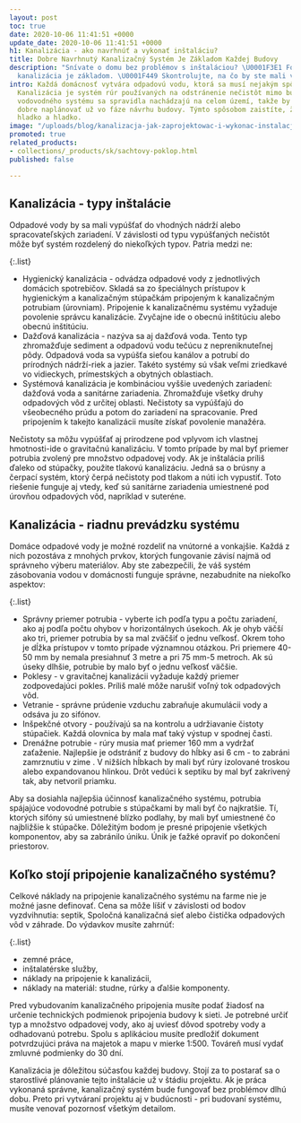 ```yaml
---
layout: post
toc: true
date: 2020-10-06 11:41:51 +0000
update_date: 2020-10-06 11:41:51 +0000
h1: Kanalizácia - ako navrhnúť a vykonať inštaláciu?
title: Dobre Navrhnutý Kanalizačný Systém Je Základom Každej Budovy
description: "Snívate o domu bez problémov s inštaláciou? \U0001F3E1 Foundation efektívna
  kanalizácia je základom. \U0001F449 Skontrolujte, na čo by ste mali venovať pozornosť."
intro: Každá domácnosť vytvára odpadovú vodu, ktorá sa musí nejakým spôsobom vypustiť.
  Kanalizácia je systém rúr používaných na odstránenie nečistôt mimo budovy. Prvky
  vodovodného systému sa spravidla nachádzajú na celom území, takže by ste ho mali
  dobre naplánovať už vo fáze návrhu budovy. Týmto spôsobom zaistíte, že systém beží
  hladko a hladko.
image: "/uploads/blog/kanalizacja-jak-zaprojektowac-i-wykonac-instalacje.jpg"
promoted: true
related_products:
- collections/_products/sk/sachtovy-poklop.html
published: false

---
```

## Kanalizácia - typy inštalácie

Odpadové vody by sa mali vypúšťať do vhodných nádrží alebo spracovateľských zariadení. V závislosti od typu vypúšťaných nečistôt môže byť systém rozdelený do niekoľkých typov. Patria medzi ne:

{:.list}

* Hygienický kanalizácia - odvádza odpadové vody z jednotlivých domácich spotrebičov. Skladá sa zo špeciálnych prístupov k hygienickým a kanalizačným stúpačkám pripojeným k kanalizačným potrubiam (úrovniam). Pripojenie k kanalizačnému systému vyžaduje povolenie správcu kanalizácie. Zvyčajne ide o obecnú inštitúciu alebo obecnú inštitúciu.
* Dažďová kanalizácia - nazýva sa aj dažďová voda. Tento typ zhromažďuje sediment a odpadovú vodu tečúcu z nepreniknuteľnej pôdy. Odpadová voda sa vypúšťa sieťou kanálov a potrubí do prírodných nádrží-riek a jazier. Takéto systémy sú však veľmi zriedkavé vo vidieckych, prímestských a obytných oblastiach.
* Systémová kanalizácia je kombináciou vyššie uvedených zariadení: dažďová voda a sanitárne zariadenia. Zhromažďuje všetky druhy odpadových vôd z určitej oblasti. Nečistoty sa vypúšťajú do všeobecného prúdu a potom do zariadení na spracovanie. Pred pripojením k takejto kanalizácii musíte získať povolenie manažéra.

Nečistoty sa môžu vypúšťať aj prirodzene pod vplyvom ich vlastnej hmotnosti-ide o gravitačnú kanalizáciu. V tomto prípade by mal byť priemer potrubia zvolený pre množstvo odpadovej vody. Ak je inštalácia príliš ďaleko od stúpačky, použite tlakovú kanalizáciu. Jedná sa o brúsny a čerpací systém, ktorý čerpá nečistoty pod tlakom a núti ich vypustiť. Toto riešenie funguje aj vtedy, keď sú sanitárne zariadenia umiestnené pod úrovňou odpadových vôd, napríklad v suteréne.

## Kanalizácia - riadnu prevádzku systému

Domáce odpadové vody je možné rozdeliť na vnútorné a vonkajšie. Každá z nich pozostáva z mnohých prvkov, ktorých fungovanie závisí najmä od správneho výberu materiálov. Aby ste zabezpečili, že váš systém zásobovania vodou v domácnosti funguje správne, nezabudnite na niekoľko aspektov:

{:.list}

* Správny priemer potrubia - vyberte ich podľa typu a počtu zariadení, ako aj podľa počtu ohybov v horizontálnych úsekoch. Ak je ohyb väčší ako tri, priemer potrubia by sa mal zväčšiť o jednu veľkosť. Okrem toho je dĺžka prístupov v tomto prípade významnou otázkou. Pri priemere 40-50 mm by nemala presiahnuť 3 metre a pri 75 mm-5 metroch. Ak sú úseky dlhšie, potrubie by malo byť o jednu veľkosť väčšie.
* Poklesy - v gravitačnej kanalizácii vyžaduje každý priemer zodpovedajúci pokles. Príliš malé môže narušiť voľný tok odpadových vôd.
* Vetranie - správne prúdenie vzduchu zabraňuje akumulácii vody a odsáva ju zo sifónov.
* Inšpekčné otvory - používajú sa na kontrolu a udržiavanie čistoty stúpačiek. Každá olovnica by mala mať taký výstup v spodnej časti.
* Drenážne potrubie - rúry musia mať priemer 160 mm a vydržať zaťaženie. Najlepšie je odstrániť z budovy do hĺbky asi 6 cm - to zabráni zamrznutiu v zime .  V nižších hĺbkach by mali byť rúry izolované troskou alebo expandovanou hlinkou. Drôt vedúci k septiku by mal byť zakrivený tak, aby netvoril priamku.

Aby sa dosiahla najlepšia účinnosť kanalizačného systému, potrubia spájajúce vodovodné potrubie s stúpačkami by mali byť čo najkratšie. Tí, ktorých sifóny sú umiestnené blízko podlahy, by mali byť umiestnené čo najbližšie k stúpačke. Dôležitým bodom je presné pripojenie všetkých komponentov, aby sa zabránilo úniku. Únik je ťažké opraviť po dokončení priestorov.

## Koľko stojí pripojenie kanalizačného systému?

Celkové náklady na pripojenie kanalizačného systému na farme nie je možné jasne definovať. Cena sa môže líšiť v závislosti od bodov vyzdvihnutia: septik, Spoločná kanalizačná sieť alebo čistička odpadových vôd v záhrade. Do výdavkov musíte zahrnúť:

{:.list}

* zemné práce,
* inštalatérske služby,
* náklady na pripojenie k kanalizácii,
* náklady na materiál: studne, rúrky a ďalšie komponenty.

Pred vybudovaním kanalizačného pripojenia musíte podať žiadosť na určenie technických podmienok pripojenia budovy k sieti. Je potrebné určiť typ a množstvo odpadovej vody, ako aj uviesť dôvod spotreby vody a odhadovanú potrebu. Spolu s aplikáciou musíte predložiť dokument potvrdzujúci práva na majetok a mapu v mierke 1:500. Továreň musí vydať zmluvné podmienky do 30 dní.

Kanalizácia je dôležitou súčasťou každej budovy. Stojí za to postarať sa o starostlivé plánovanie tejto inštalácie už v štádiu projektu. Ak je práca vykonaná správne, kanalizačný systém bude fungovať bez problémov dlhú dobu. Preto pri vytváraní projektu aj v budúcnosti - pri budovaní systému, musíte venovať pozornosť všetkým detailom.